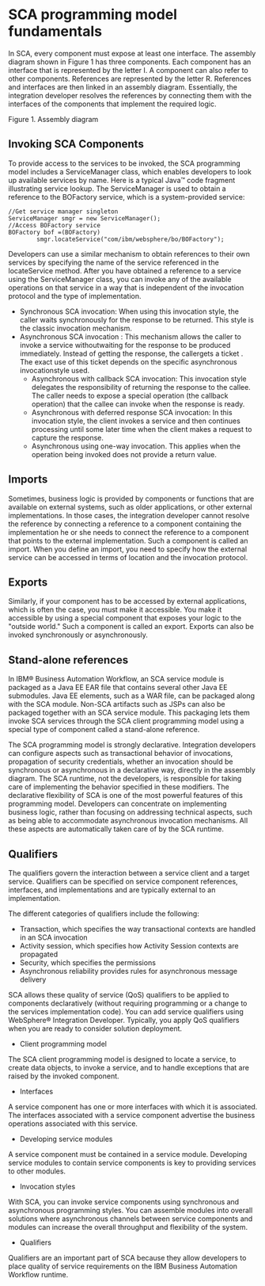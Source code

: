<!-- image -->

# SCA programming model fundamentals

In SCA, every component must expose at least one interface. The assembly diagram shown in Figure 1 has three components. Each component has an interface that
is represented by the letter I. A component can also refer to other components. References
are represented by the letter R. References and interfaces are then linked in an assembly
diagram. Essentially, the integration developer resolves the references by connecting them
with the interfaces of the components that implement the required logic.

Figure 1. Assembly diagram

<!-- image -->

## Invoking SCA Components

To provide access to the services to be invoked, the SCA programming model includes a
ServiceManager class, which enables developers to look up available services by name. Here is
a typical Java™ code fragment illustrating service lookup. The
ServiceManager is used to obtain a reference to the BOFactory service, which is a system-provided
service:

```
//Get service manager singleton
ServiceManager smgr = new ServiceManager();
//Access BOFactory service
BOFactory bof =(BOFactory)
        smgr.locateService("com/ibm/websphere/bo/BOFactory");
```

Developers can use a similar mechanism to obtain references to their own services by specifying
the name of the service referenced in the locateService method. After you have obtained a
reference to a service using the ServiceManager class, you can invoke any of the available
operations on that service in a way that is independent of the invocation protocol and the type of
implementation.

- Synchronous SCA invocation: When using this invocation style, the caller waits
synchronously for the response to be returned. This style is the classic invocation mechanism.
- Asynchronous SCA invocation : This mechanism allows the caller to invoke a service withoutwaiting for the response to be produced immediately. Instead of getting the response, the callergets a ticket . The exact use of this ticket depends on the specific asynchronous invocationstyle used.
    - Asynchronous with callback SCA invocation: This invocation style delegates the
responsibility of returning the response to the callee. The caller needs to expose a special
operation (the callback operation) that the callee can invoke when the response is ready.
    - Asynchronous with deferred response SCA invocation: In this invocation style, the client
invokes a service and then continues processing until some later time when the client makes a
request to capture the response.
    - Asynchronous using one-way invocation. This applies when the operation being invoked does
not provide a return value.

## Imports

Sometimes, business logic is provided by components or functions that are available on external
systems, such as older applications, or other external implementations. In those cases, the
integration developer cannot resolve the reference by connecting a reference to a component
containing the implementation he or she needs to connect the reference to a component that points
to the external implementation. Such a component is called an import. When you define an
import, you need to specify how the external service can be accessed in terms of location and the
invocation protocol.

## Exports

Similarly, if your component has to be accessed by external applications, which is often the
case, you must make it accessible. You make it accessible by using a special component that exposes
your logic to the "outside world." Such a component is called an export. Exports can also be
invoked synchronously or asynchronously.

## Stand-alone references

In IBM® Business Automation Workflow, an SCA service module is
packaged as a Java EE EAR file that contains several other Java EE submodules. Java EE elements,
such as a WAR file, can be packaged along with the SCA module. Non-SCA artifacts such as JSPs can
also be packaged together with an SCA service module. This packaging lets them invoke SCA services
through the SCA client programming model using a special type of component called a stand-alone
reference.

The SCA programming model is strongly declarative. Integration developers can configure aspects
such as transactional behavior of invocations, propagation of security credentials, whether an
invocation should be synchronous or asynchronous in a declarative way, directly in the assembly
diagram. The SCA runtime, not the developers, is responsible for taking care of implementing the
behavior specified in these modifiers. The declarative flexibility of SCA is one of the most
powerful features of this programming model. Developers can concentrate on implementing business
logic, rather than focusing on addressing technical aspects, such as being able to accommodate
asynchronous invocation mechanisms. All these aspects are automatically taken care of by the SCA
runtime.

## Qualifiers

The qualifiers govern the interaction between a service client and a target service. Qualifiers
can be specified on service component references, interfaces, and implementations and are typically
external to an implementation.

The different categories of qualifiers include the following:

- Transaction, which specifies the way transactional contexts are handled in an SCA
invocation
- Activity session, which specifies how Activity Session contexts are propagated
- Security, which specifies the permissions
- Asynchronous reliability provides rules for asynchronous message delivery

SCA allows these quality of service (QoS) qualifiers to be applied to components declaratively
(without requiring programming or a change to the services implementation code). You can add service
qualifiers using WebSphere® Integration Developer.
Typically, you apply QoS qualifiers when you are
ready to consider solution deployment.

- Client programming model

The SCA client programming model is designed to locate a service, to create data objects, to invoke a service, and to handle exceptions that are raised by the invoked component.
- Interfaces

A service component has one or more interfaces with which it is associated. The interfaces associated with a service component advertise the business operations associated with this service.
- Developing service modules

A service component must be contained in a service module. Developing service modules to contain service components is key to providing services to other modules.
- Invocation styles

With SCA, you can invoke service components using synchronous and asynchronous programming styles. You can assemble modules into overall solutions where asynchronous channels between service components and modules can increase the overall throughput and flexibility of the system.
- Qualifiers

Qualifiers are an important part of SCA because they allow developers to place quality of service requirements on the IBM Business Automation Workflow runtime.

<!-- image -->